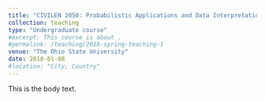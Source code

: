 ```yaml
---
title: "CIVILEN 2050: Probabilistic Applications and Data Interpretation in Civil and Environmental Engineering"
collection: teaching
type: "Undergraduate course"
#excerpt: This course is about . 
#permalink: /teaching/2018-spring-teaching-1
venue: "The Ohio State University"
date: 2018-01-08
#location: "City, Country"
---
```


This is the body text. 
